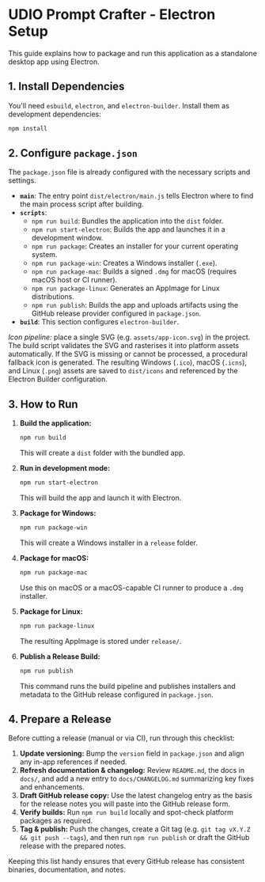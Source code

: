 # UDIO Prompt Crafter - Electron Setup

This guide explains how to package and run this application as a standalone desktop app using Electron.

## 1. Install Dependencies

You'll need `esbuild`, `electron`, and `electron-builder`. Install them as development dependencies:

```bash
npm install
```

## 2. Configure `package.json`

The `package.json` file is already configured with the necessary scripts and settings.

-   **`main`**: The entry point `dist/electron/main.js` tells Electron where to find the main process script after building.
-   **`scripts`**:
    -   `npm run build`: Bundles the application into the `dist` folder.
    -   `npm run start-electron`: Builds the app and launches it in a development window.
    -   `npm run package`: Creates an installer for your current operating system.
    -   `npm run package-win`: Creates a Windows installer (`.exe`).
    -   `npm run package-mac`: Builds a signed `.dmg` for macOS (requires macOS host or CI runner).
    -   `npm run package-linux`: Generates an AppImage for Linux distributions.
    -   `npm run publish`: Builds the app and uploads artifacts using the GitHub release provider configured in `package.json`.
-   **`build`**: This section configures `electron-builder`.

*Icon pipeline:* place a single SVG (e.g. `assets/app-icon.svg`) in the project. The build script validates the SVG and rasterises it into platform assets automatically. If the SVG is missing or cannot be processed, a procedural fallback icon is generated. The resulting Windows (`.ico`), macOS (`.icns`), and Linux (`.png`) assets are saved to `dist/icons` and referenced by the Electron Builder configuration.

## 3. How to Run

1.  **Build the application:**
    ```bash
    npm run build
    ```
    This will create a `dist` folder with the bundled app.

2.  **Run in development mode:**
    ```bash
    npm run start-electron
    ```
    This will build the app and launch it with Electron.

3.  **Package for Windows:**
    ```bash
    npm run package-win
    ```
    This will create a Windows installer in a `release` folder.

4.  **Package for macOS:**
    ```bash
    npm run package-mac
    ```
    Use this on macOS or a macOS-capable CI runner to produce a `.dmg` installer.

5.  **Package for Linux:**
    ```bash
    npm run package-linux
    ```
    The resulting AppImage is stored under `release/`.

6.  **Publish a Release Build:**
    ```bash
    npm run publish
    ```
    This command runs the build pipeline and publishes installers and metadata to the GitHub release configured in `package.json`.

## 4. Prepare a Release

Before cutting a release (manual or via CI), run through this checklist:

1.  **Update versioning:** Bump the `version` field in `package.json` and align any in-app references if needed.
2.  **Refresh documentation & changelog:** Review `README.md`, the docs in `docs/`, and add a new entry to `docs/CHANGELOG.md` summarizing key fixes and enhancements.
3.  **Draft GitHub release copy:** Use the latest changelog entry as the basis for the release notes you will paste into the GitHub release form.
4.  **Verify builds:** Run `npm run build` locally and spot-check platform packages as required.
5.  **Tag & publish:** Push the changes, create a Git tag (e.g. `git tag vX.Y.Z && git push --tags`), and then run `npm run publish` or draft the GitHub release with the prepared notes.

Keeping this list handy ensures that every GitHub release has consistent binaries, documentation, and notes.
